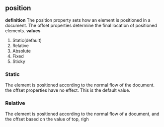 ## position
**definition**
The position property sets how an element is positioned in a document. The offset properties determine the final location of positioned elements.
**values**

 1. Static(default)
 2. Relative
 3. Absolute
 4. Fixed 
 5. Sticky
### Static 
The element is positioned according to the normal flow of the document. the offset properties have no effect. This is the default value.
### Relative
The element is positioned according to the normal flow of a document, and the offset based on the value of top, righ
<!--stackedit_data:
eyJoaXN0b3J5IjpbMzkzNDU5ODk0XX0=
-->